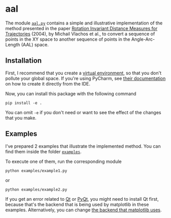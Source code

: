 # aal

The module [`aal.py`](./aal.py) contains a simple and illustrative implementation of the method presented in the paper [Rotation Invariant Distance Measures for Trajectories][1] (2004), by Michail Vlachos et al., to convert a sequence of points in the XY space to another sequence of points in the Angle-Arc-Length (AAL) space.

## Installation

First, I recommend that you create a [virtual environment][2], so that you don't pollute your global space. If you're using PyCharm, see [their documentation][3] on how to create it directly from the IDE.

Now, you can install this package with the following command

    pip install -e .

You can omit `-e` if you don't need or want to see the effect of the changes that you make.

## Examples

I've prepared 2 examples that illustrate the implemented method. You can find them inside the folder [`examples`](./examples). 

To execute one of them, run the corresponding module

    python examples/example1.py

or

    python examples/example2.py

If you get an error related to [Qt][4] or [PyQt][5], you might need to install Qt first, because that's the backend that is being used by matplotlib in these examples. Alternatively, you can change [the backend that matplotlib uses][6].


 [1]: https://dl.acm.org/doi/10.1145/1014052.1014144
 [2]: https://docs.python.org/3/library/venv.html
 [3]: https://www.jetbrains.com/help/pycharm/creating-virtual-environment.html
 [4]: https://www.qt.io/
 [5]: https://riverbankcomputing.com/software/pyqt/intro
 [6]: https://matplotlib.org/3.5.0/users/explain/backends.html#the-builtin-backends
